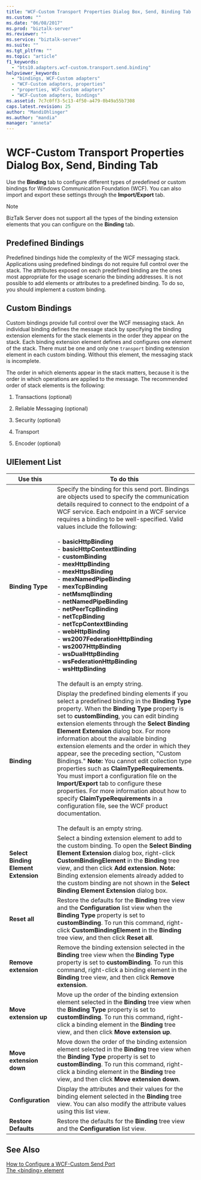 ```yaml
---
title: "WCF-Custom Transport Properties Dialog Box, Send, Binding Tab | Microsoft Docs"
ms.custom: ""
ms.date: "06/08/2017"
ms.prod: "biztalk-server"
ms.reviewer: ""
ms.service: "biztalk-server"
ms.suite: ""
ms.tgt_pltfrm: ""
ms.topic: "article"
f1_keywords: 
  - "bts10.adapters.wcf-custom.transport.send.binding"
helpviewer_keywords: 
  - "bindings, WCF-Custom adapters"
  - "WCF-Custom adapters, properties"
  - "properties, WCF-Custom adapters"
  - "WCF-Custom adapters, bindings"
ms.assetid: 7c7c0ff3-5c13-4f50-a479-0b49a55b7308
caps.latest.revision: 25
author: "MandiOhlinger"
ms.author: "mandia"
manager: "anneta"
---
```

# WCF-Custom Transport Properties Dialog Box, Send, Binding Tab
Use the **Binding** tab to configure different types of predefined or custom bindings for Windows Communication Foundation (WCF). You can also import and export these settings through the **Import/Export** tab.  
  
> [!NOTE]
>  BizTalk Server does not support all the types of the binding extension elements that you can configure on the **Binding** tab.  
  
## Predefined Bindings  
 Predefined bindings hide the complexity of the WCF messaging stack. Applications using predefined bindings do not require full control over the stack. The attributes exposed on each predefined binding are the ones most appropriate for the usage scenario the binding addresses. It is not possible to add elements or attributes to a predefined binding. To do so, you should implement a custom binding.  
  
## Custom Bindings  
 Custom bindings provide full control over the WCF messaging stack. An individual binding defines the message stack by specifying the binding extension elements for the stack elements in the order they appear on the stack. Each binding extension element defines and configures one element of the stack. There must be one and only one `transport` binding extension element in each custom binding. Without this element, the messaging stack is incomplete.  
  
 The order in which elements appear in the stack matters, because it is the order in which operations are applied to the message. The recommended order of stack elements is the following:  
  
1.  Transactions (optional)  
  
2.  Reliable Messaging (optional)  
  
3.  Security (optional)  
  
4.  Transport  
  
5.  Encoder (optional)  
  
## UIElement List  
  
|Use this|To do this|  
|--------------|----------------|  
|**Binding Type**|Specify the binding for this send port. Bindings are objects used to specify the communication details required to connect to the endpoint of a WCF service. Each endpoint in a WCF service requires a binding to be well-specified. Valid values include the following:<br /><br /> -   **basicHttpBinding**<br />-   **basicHttpContextBinding**<br />-   **customBinding**<br />-   **mexHttpBinding**<br />-   **mexHttpsBinding**<br />-   **mexNamedPipeBinding**<br />-   **mexTcpBinding**<br />-   **netMsmqBinding**<br />-   **netNamedPipeBinding**<br />-   **netPeerTcpBinding**<br />-   **netTcpBinding**<br />-   **netTcpContextBinding**<br />-   **webHttpBinding**<br />-   **ws2007FederationHttpBinding**<br />-   **ws2007HttpBinding**<br />-   **wsDualHttpBinding**<br />-   **wsFederationHttpBinding**<br />-   **wsHttpBinding**<br /><br /> The default is an empty string.|  
|**Binding**|Display the predefined binding elements if you select a predefined binding in the **Binding Type** property. When the **Binding Type** property is set to **customBinding**, you can edit binding extension elements through the **Select Binding Element Extension** dialog box. For more information about the available binding extension elements and the order in which they appear, see the preceding section, "Custom Bindings." **Note:**  You cannot edit collection type properties such as **ClaimTypeRequirements**. You must import a configuration file on the **Import/Export** tab to configure these properties. For more information about how to specify **ClaimTypeRequirements** in a configuration file, see the WCF product documentation. <br /><br /> The default is an empty string.|  
|**Select Binding Element Extension**|Select a binding extension element to add to the custom binding. To open the **Select Binding Element Extension** dialog box, right-click **CustomBindingElement** in the **Binding** tree view, and then click **Add extension**. **Note:**  Binding extension elements already added to the custom binding are not shown in the **Select Binding Element Extension** dialog box.|  
|**Reset all**|Restore the defaults for the **Binding** tree view and the **Configuration** list view when the **Binding Type** property is set to **customBinding**. To run this command, right-click **CustomBindingElement** in the **Binding** tree view, and then click **Reset all**.|  
|**Remove extension**|Remove the binding extension selected in the **Binding** tree view when the **Binding Type** property is set to **customBinding**. To run this command, right-click a binding element in the **Binding** tree view, and then click **Remove extension**.|  
|**Move extension up**|Move up the order of the binding extension element selected in the **Binding** tree view when the **Binding Type** property is set to **customBinding**. To run this command, right-click a binding element in the **Binding** tree view, and then click **Move extension up**.|  
|**Move extension down**|Move down the order of the binding extension element selected in the **Binding** tree view when the **Binding Type** property is set to **customBinding**. To run this command, right-click a binding element in the **Binding** tree view, and then click **Move extension down**.|  
|**Configuration**|Display the attributes and their values for the binding element selected in the **Binding** tree view. You can also modify the attribute values using this list view.|  
|**Restore Defaults**|Restore the defaults for the **Binding** tree view and the **Configuration** list view.|  
  
## See Also  
 [How to Configure a WCF-Custom Send Port](../core/how-to-configure-a-wcf-custom-send-port.md)   
 [The \<binding> element](http://go.microsoft.com/fwlink/?LinkID=75753)